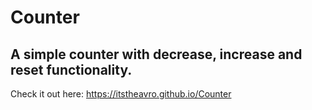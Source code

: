 # Counter
## A simple counter with decrease, increase and reset functionality.
Check it out here: https://itstheavro.github.io/Counter